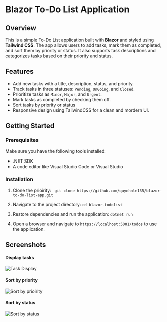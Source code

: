 # Blazor To-Do List Application

## Overview 
This is a simple To-Do List application built with <b>Blazor</b> and styled using <b>Tailwind CSS</b>. The app allows users to add tasks, mark them as completed, and sort them by priority or status. It also supports task descriptions and categorizes tasks based on their priority and status.

## Features
- Add new tasks with a title, description, status, and priority.
- Track tasks in three statuses: ```Pending```, ```OnGoing```, and ```Closed```.
- Prioritize tasks as ```Minor```, ```Major```, and ```Urgent```.
- Mark tasks as completed by checking them off. 
- Sort tasks by priority or status
- Responsive design using TailwindCSS for a clean and mordern UI.

## Getting Started
### Prerequisites
Make sure you have the following tools installed:
- .NET SDK
- A code editor like Visual Studio Code or Visual Studio

### Installation
1. Clone the prioirity:
``` git clone https://github.com/quynhnle135/blazor-to-do-list-app.git```

2. Navigate to the project directory:
```cd blazor-todolist```

3. Restore dependencies and run the application:
```dotnet run```

4. Open a browser and navigate to ```https://localhost:5001/todos``` to use the application.

## Screenshots

#### Display tasks
![Task Display](screenshots/1.png)

#### Sort by priority
![Sort by prioirity](screenshots/2.png)

#### Sort by status
![Sort by status](screenshots/3.png)